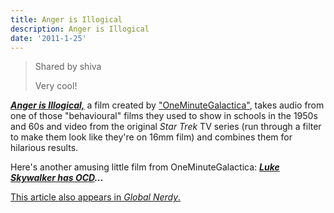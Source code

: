 ```yaml
---
title: Anger is Illogical
description: Anger is Illogical
date: '2011-1-25'
---
```


> Shared by shiva  
>   
> Very cool!
> 
> 

**_[Anger is Illogical,][0]_** a film created by ["OneMinuteGalactica"][1], takes audio from one of those "behavioural" films they used to show in schools in the 1950s and 60s and video from the original _Star Trek_ TV series (run through a filter to make them look like they're on 16mm film) and combines them for hilarious results.

Here's another amusing little film from OneMinuteGalactica: **_[Luke Skywalker has OCD][2]..._**

[This article also appears in _Global Nerdy_.][3]


[0]: http://www.youtube.com/watch?v=udqIBv41b_Y
[1]: http://www.youtube.com/user/OneMinuteGalactica
[2]: http://www.youtube.com/watch?v=pcDZYkOCrtw
[3]: http://www.globalnerdy.com/2011/01/21/anger-is-illogical/